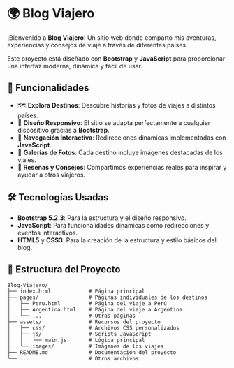 # 🌍 Blog Viajero  

¡Bienvenido a **Blog Viajero**! Un sitio web donde comparto mis aventuras, experiencias y consejos de viaje a través de diferentes países.  

Este proyecto está diseñado con **Bootstrap** y **JavaScript** para proporcionar una interfaz moderna, dinámica y fácil de usar.  

## 🚀 Funcionalidades  

- 🗺️ **Explora Destinos**: Descubre historias y fotos de viajes a distintos países.  
- 🎨 **Diseño Responsivo**: El sitio se adapta perfectamente a cualquier dispositivo gracias a **Bootstrap**.  
- 🔗 **Navegación Interactiva**: Redirecciones dinámicas implementadas con **JavaScript**.  
- 📸 **Galerías de Fotos**: Cada destino incluye imágenes destacadas de los viajes.  
- 📝 **Reseñas y Consejos**: Compartimos experiencias reales para inspirar y ayudar a otros viajeros.  

## 🛠️ Tecnologías Usadas  

- **Bootstrap 5.2.3**: Para la estructura y el diseño responsivo.  
- **JavaScript**: Para funcionalidades dinámicas como redirecciones y eventos interactivos.  
- **HTML5** y **CSS3**: Para la creación de la estructura y estilo básicos del blog.  

## 📂 Estructura del Proyecto  

```plaintext
Blog-Viajero/
├── index.html            # Página principal
├── pages/                # Páginas individuales de los destinos
│   ├── Peru.html         # Página del viaje a Perú
│   ├── Argentina.html    # Página del viaje a Argentina
│   └── ...               # Otras páginas
├── assets/               # Recursos del proyecto
│   ├── css/              # Archivos CSS personalizados
│   ├── js/               # Scripts JavaScript
│   │   └── main.js       # Lógica principal
│   └── images/           # Imágenes de los viajes
├── README.md             # Documentación del proyecto
└── ...                   # Otros archivos
